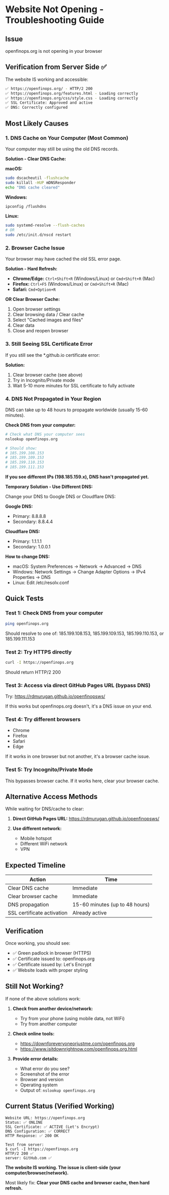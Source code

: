 # Website Not Opening - Troubleshooting Guide

## Issue
openfinops.org is not opening in your browser

## Verification from Server Side ✅

The website IS working and accessible:

```bash
✅ https://openfinops.org/ - HTTP/2 200
✅ https://openfinops.org/features.html - Loading correctly
✅ https://openfinops.org/css/style.css - Loading correctly
✅ SSL Certificate: Approved and active
✅ DNS: Correctly configured
```

## Most Likely Causes

### 1. DNS Cache on Your Computer (Most Common)

Your computer may still be using the old DNS records.

**Solution - Clear DNS Cache:**

**macOS:**
```bash
sudo dscacheutil -flushcache
sudo killall -HUP mDNSResponder
echo "DNS cache cleared"
```

**Windows:**
```bash
ipconfig /flushdns
```

**Linux:**
```bash
sudo systemd-resolve --flush-caches
# OR
sudo /etc/init.d/nscd restart
```

### 2. Browser Cache Issue

Your browser may have cached the old SSL error page.

**Solution - Hard Refresh:**

- **Chrome/Edge:** `Ctrl+Shift+R` (Windows/Linux) or `Cmd+Shift+R` (Mac)
- **Firefox:** `Ctrl+F5` (Windows/Linux) or `Cmd+Shift+R` (Mac)
- **Safari:** `Cmd+Option+R`

**OR Clear Browser Cache:**
1. Open browser settings
2. Clear browsing data / Clear cache
3. Select "Cached images and files"
4. Clear data
5. Close and reopen browser

### 3. Still Seeing SSL Certificate Error

If you still see the *.github.io certificate error:

**Solution:**
1. Clear browser cache (see above)
2. Try in Incognito/Private mode
3. Wait 5-10 more minutes for SSL certificate to fully activate

### 4. DNS Not Propagated in Your Region

DNS can take up to 48 hours to propagate worldwide (usually 15-60 minutes).

**Check DNS from your computer:**

```bash
# Check what DNS your computer sees
nslookup openfinops.org

# Should show:
# 185.199.108.153
# 185.199.109.153
# 185.199.110.153
# 185.199.111.153
```

**If you see different IPs (198.185.159.x), DNS hasn't propagated yet.**

**Temporary Solution - Use Different DNS:**

Change your DNS to Google DNS or Cloudflare DNS:

**Google DNS:**
- Primary: 8.8.8.8
- Secondary: 8.8.4.4

**Cloudflare DNS:**
- Primary: 1.1.1.1
- Secondary: 1.0.0.1

**How to change DNS:**
- macOS: System Preferences → Network → Advanced → DNS
- Windows: Network Settings → Change Adapter Options → IPv4 Properties → DNS
- Linux: Edit /etc/resolv.conf

## Quick Tests

### Test 1: Check DNS from your computer
```bash
ping openfinops.org
```
Should resolve to one of: 185.199.108.153, 185.199.109.153, 185.199.110.153, or 185.199.111.153

### Test 2: Try HTTPS directly
```bash
curl -I https://openfinops.org
```
Should return HTTP/2 200

### Test 3: Access via direct GitHub Pages URL (bypass DNS)
Try: https://rdmurugan.github.io/openfinopsws/

If this works but openfinops.org doesn't, it's a DNS issue on your end.

### Test 4: Try different browsers
- Chrome
- Firefox
- Safari
- Edge

If it works in one browser but not another, it's a browser cache issue.

### Test 5: Try Incognito/Private Mode
This bypasses browser cache. If it works here, clear your browser cache.

## Alternative Access Methods

While waiting for DNS/cache to clear:

1. **Direct GitHub Pages URL:**
   https://rdmurugan.github.io/openfinopsws/

2. **Use different network:**
   - Mobile hotspot
   - Different WiFi network
   - VPN

## Expected Timeline

| Action | Time |
|--------|------|
| Clear DNS cache | Immediate |
| Clear browser cache | Immediate |
| DNS propagation | 15-60 minutes (up to 48 hours) |
| SSL certificate activation | Already active |

## Verification

Once working, you should see:
- ✅ Green padlock in browser (HTTPS)
- ✅ Certificate issued to: openfinops.org
- ✅ Certificate issued by: Let's Encrypt
- ✅ Website loads with proper styling

## Still Not Working?

If none of the above solutions work:

1. **Check from another device/network:**
   - Try from your phone (using mobile data, not WiFi)
   - Try from another computer

2. **Check online tools:**
   - https://downforeveryoneorjustme.com/openfinops.org
   - https://www.isitdownrightnow.com/openfinops.org.html

3. **Provide error details:**
   - What error do you see?
   - Screenshot of the error
   - Browser and version
   - Operating system
   - Output of: `nslookup openfinops.org`

## Current Status (Verified Working)

```
Website URL: https://openfinops.org
Status: ✅ ONLINE
SSL Certificate: ✅ ACTIVE (Let's Encrypt)
DNS Configuration: ✅ CORRECT
HTTP Response: ✅ 200 OK

Test from server:
$ curl -I https://openfinops.org
HTTP/2 200 ✅
server: GitHub.com ✅
```

**The website IS working. The issue is client-side (your computer/browser/network).**

Most likely fix: **Clear your DNS cache and browser cache, then hard refresh.**
